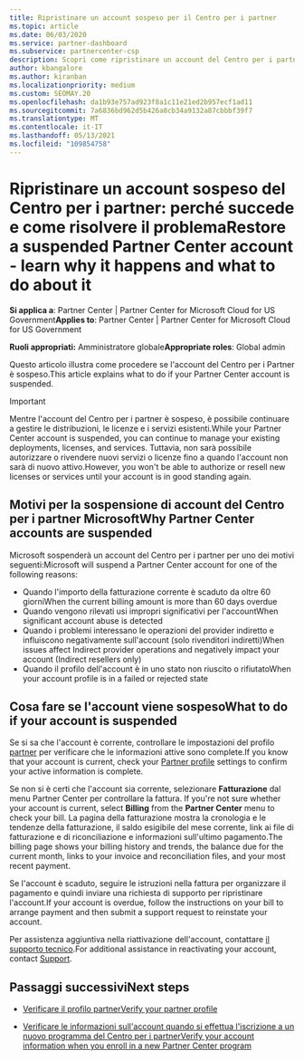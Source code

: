 ```yaml
---
title: Ripristinare un account sospeso per il Centro per i partner
ms.topic: article
ms.date: 06/03/2020
ms.service: partner-dashboard
ms.subservice: partnercenter-csp
description: Scopri come ripristinare un account del Centro per i partner sospeso, perché si verifica la sospensione e come puoi usare il tuo account durante la sospensione.
author: kbangalore
ms.author: kiranban
ms.localizationpriority: medium
ms.custom: SEOMAY.20
ms.openlocfilehash: da1b93e757ad923f8a1c11e21ed2b957ecf1ad11
ms.sourcegitcommit: 7a6836bd962d5b426a8cb34a9132a87cbbbf39f7
ms.translationtype: MT
ms.contentlocale: it-IT
ms.lasthandoff: 05/13/2021
ms.locfileid: "109854758"
---
```

# <a name="restore-a-suspended-partner-center-account---learn-why-it-happens-and-what-to-do-about-it"></a><span data-ttu-id="eace2-103">Ripristinare un account sospeso del Centro per i partner: perché succede e come risolvere il problema</span><span class="sxs-lookup"><span data-stu-id="eace2-103">Restore a suspended Partner Center account - learn why it happens and what to do about it</span></span>

<span data-ttu-id="eace2-104">**Si applica a**: Partner Center | Partner Center for Microsoft Cloud for US Government</span><span class="sxs-lookup"><span data-stu-id="eace2-104">**Applies to**: Partner Center | Partner Center for Microsoft Cloud for US Government</span></span>

<span data-ttu-id="eace2-105">**Ruoli appropriati:** Amministratore globale</span><span class="sxs-lookup"><span data-stu-id="eace2-105">**Appropriate roles**: Global admin</span></span>

<span data-ttu-id="eace2-106">Questo articolo illustra come procedere se l'account del Centro per i Partner è sospeso.</span><span class="sxs-lookup"><span data-stu-id="eace2-106">This article explains what to do if your Partner Center account is suspended.</span></span>

> [!IMPORTANT]  
> <span data-ttu-id="eace2-107">Mentre l'account del Centro per i partner è sospeso, è possibile continuare a gestire le distribuzioni, le licenze e i servizi esistenti.</span><span class="sxs-lookup"><span data-stu-id="eace2-107">While your Partner Center account is suspended, you can continue to manage your existing deployments, licenses, and services.</span></span> <span data-ttu-id="eace2-108">Tuttavia, non sarà possibile autorizzare o rivendere nuovi servizi o licenze fino a quando l'account non sarà di nuovo attivo.</span><span class="sxs-lookup"><span data-stu-id="eace2-108">However, you won't be able to authorize or resell new licenses or services until your account is in good standing again.</span></span>

## <a name="why-partner-center-accounts-are-suspended"></a><span data-ttu-id="eace2-109">Motivi per la sospensione di account del Centro per i partner Microsoft</span><span class="sxs-lookup"><span data-stu-id="eace2-109">Why Partner Center accounts are suspended</span></span>

<span data-ttu-id="eace2-110">Microsoft sospenderà un account del Centro per i partner per uno dei motivi seguenti:</span><span class="sxs-lookup"><span data-stu-id="eace2-110">Microsoft will suspend a Partner Center account for one of the following reasons:</span></span>

- <span data-ttu-id="eace2-111">Quando l'importo della fatturazione corrente è scaduto da oltre 60 giorni</span><span class="sxs-lookup"><span data-stu-id="eace2-111">When the current billing amount is more than 60 days overdue</span></span>
- <span data-ttu-id="eace2-112">Quando vengono rilevati usi impropri significativi per l'account</span><span class="sxs-lookup"><span data-stu-id="eace2-112">When significant account abuse is detected</span></span>
- <span data-ttu-id="eace2-113">Quando i problemi interessano le operazioni del provider indiretto e influiscono negativamente sull'account (solo rivenditori indiretti)</span><span class="sxs-lookup"><span data-stu-id="eace2-113">When issues affect Indirect provider operations and negatively impact your account (Indirect resellers only)</span></span>
- <span data-ttu-id="eace2-114">Quando il profilo dell'account è in uno stato non riuscito o rifiutato</span><span class="sxs-lookup"><span data-stu-id="eace2-114">When your account profile is in a failed or rejected state</span></span>

## <a name="what-to-do-if-your-account-is-suspended"></a><span data-ttu-id="eace2-115">Cosa fare se l'account viene sospeso</span><span class="sxs-lookup"><span data-stu-id="eace2-115">What to do if your account is suspended</span></span>

<span data-ttu-id="eace2-116">Se si sa che l'account è corrente, controllare le impostazioni del profilo [partner](https://partner.microsoft.com/pcv/accountsettings/partnerprofile) per verificare che le informazioni attive sono complete.</span><span class="sxs-lookup"><span data-stu-id="eace2-116">If you know that your account is current, check your [Partner profile](https://partner.microsoft.com/pcv/accountsettings/partnerprofile) settings to confirm your active information is complete.</span></span> 

<span data-ttu-id="eace2-117">Se non si è certi che l'account sia corrente, selezionare **Fatturazione** dal menu Partner Center per controllare la fattura. </span><span class="sxs-lookup"><span data-stu-id="eace2-117">If you're not sure whether your account is current, select **Billing** from the **Partner Center** menu to check your bill.</span></span> <span data-ttu-id="eace2-118">La pagina della fatturazione mostra la cronologia e le tendenze della fatturazione, il saldo esigibile del mese corrente, link ai file di fatturazione e di riconciliazione e informazioni sull'ultimo pagamento.</span><span class="sxs-lookup"><span data-stu-id="eace2-118">The billing page shows your billing history and trends, the balance due for the current month, links to your invoice and reconciliation files, and your most recent payment.</span></span>

<span data-ttu-id="eace2-119">Se l'account è scaduto, seguire le istruzioni nella fattura per organizzare il pagamento e quindi inviare una richiesta di supporto per ripristinare l'account.</span><span class="sxs-lookup"><span data-stu-id="eace2-119">If your account is overdue, follow the instructions on your bill to arrange payment and then submit a support request to reinstate your account.</span></span> 

<span data-ttu-id="eace2-120">Per assistenza aggiuntiva nella riattivazione dell'account, contattare [il supporto tecnico](https://partner.microsoft.com/dashboard/support/csp/servicerequests/create).</span><span class="sxs-lookup"><span data-stu-id="eace2-120">For additional assistance in reactivating your account, contact [Support](https://partner.microsoft.com/dashboard/support/csp/servicerequests/create).</span></span>

## <a name="next-steps"></a><span data-ttu-id="eace2-121">Passaggi successivi</span><span class="sxs-lookup"><span data-stu-id="eace2-121">Next steps</span></span>

- [<span data-ttu-id="eace2-122">Verificare il profilo partner</span><span class="sxs-lookup"><span data-stu-id="eace2-122">Verify your partner profile</span></span>](update-your-partner-profile.md)

- [<span data-ttu-id="eace2-123">Verificare le informazioni sull'account quando si effettua l'iscrizione a un nuovo programma del Centro per i partner</span><span class="sxs-lookup"><span data-stu-id="eace2-123">Verify your account information when you enroll in a new Partner Center program</span></span>](verification-responses.md)
